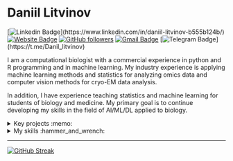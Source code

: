 # Daniil Litvinov


[![Linkedin Badge](https://img.shields.io/badge/-daniillitvinov-blue?style=flat-square&logo=Linkedin&logoColor=white&link=[https://www.linkedin.com/in/tanejasaksham/](https://www.linkedin.com/in/daniil-litvinov/))](https://www.linkedin.com/in/daniil-litvinov-b555b124b/) [![Website Badge](https://img.shields.io/badge/-daniillitvinov-03a57a?style=flat-square&labelColor=&logo=Elastic&link=https://danon6868.github.io/)](https://danon6868.github.io/) [![GitHub followers](https://img.shields.io/github/followers/danon6868?label=Follow&style=social)](https://github.com/danon6868/?tab=follow) [![Gmail Badge](https://img.shields.io/badge/-daniillitvinov997@gmail.com-c14438?style=flat-square&logo=Gmail&logoColor=white&link=mailto:daniillitvinov997@gmail.com)](mailto:daniillitvinov997@gmail.com) [![Telegram Badge](https://img.shields.io/badge/-@Danil_litvinov-blue?style=flat-square&logo=Telegram&logoColor=white&link=[https://www.linkedin.com/in/tanejasaksham/](https://t.me/Danil_litvinov))](https://t.me/Danil_litvinov)

I am a computational biologist with a commercial experience in python and R programming and in machine learning. My industry experience is applying machine learning methods and statistics for analyzing omics data and computer vision methods for cryo-EM data analysis.

In addition, I have experience teaching statistics and machine learning for students of biology and medicine. My primary goal is to continue developing my skills in the field of AI/ML/DL applied to biology.

<details>
<summary>
Key projects :memo:
</summary>

### LoReNNMap

[Application](https://www.bioeng.ru/lorennmap/). [Source](https://github.com/danon6868/CryoEM_Resolution_Estimation)

Developed an algorithm for cryo-EM maps resolution estimation using deep learning.

  * Collected and prepared training data, pairs of electron density maps, and local resolution maps.
  * Developed and trained neural network model to estimate local resolution map based on electron density map using 3D‑UNet model architecture.
  * Based on the trained model, created a CLI tool as well as a web application for cryo‑EM maps resolution estimation using deep learning.
  * **Skills:** Python, Django, PyTorch, Keras, EMAN2, RELION-3, Scikit-learn, Bash.

### Portfolio website

[Application](https://danon6868.github.io/). [Source](https://github.com/danon6868/portfolio-website)

Python Django-based personal portfolio website. All content: personal information, portfolio projects, social media links, etc. can be adjusted in Wagtail admin.

  * Created a Django‑based personal portfolio website.
  * The website uses Wagtail CMS. Wagtail is a Django Content Management System.
  * Code from the attached repository can be used as a starting point for developing a production‑ready Django personal website with deployment to Heroku.
  * **Skills:** Python, Docker, JavaScript, CSS, HTML, Django, Wagtail, SQL.

### Recommender system

[Results](https://github.com/danon6868/recommender-system-api/blob/main/recommender_system/ab_test_results_analysis/ab_test_result_analysis.ipynb). [Source](https://github.com/danon6868/recommender-system-api)

Content-based recommender system API based on the text of the post and user data.

  * Created a content‑based recommendation system based on user data and post texts.
  * Built a web API using FastAPI to predict the most relevant posts for a user.
  * Added an A/B testing system to select the most appropriate recommendation model.
  * **Skills:** Python, Docker, SQL, PyTorch, Scikit-learn, CatBoost, FastAPI, Optuna, NLP, Transformers.

### Developing best practices for single-cell analysis: data integration

[Results](https://docs.google.com/presentation/d/1yZ4Zv2htTKizPDkxDkMDWy77uvzFRmiguy3UsyZDXGk/edit#slide=id.gdd663730a8_0_0). [Source](https://github.com/immunomind/bi2021spring)

The single-cell transcriptomics analysis has multiple steps, but we have focused on data integration — a crucial step when working with clinical data coming from patients.

  * Researched libraries for scRNA‑seq data analysis and batch effect removal.
  * Tested 8 algorithms on different data types and select the most suitable one for each case.
  * Created software for batch effect removal from scRNA‑seq data using the best algorithm for the current case.
  * **Skills:** Python, R, Scikit-learn, Scanpy, BBKNN, MNN, Scanorama, Cell Ranger, Bash.

### Study of the transcriptome during intense exercises in highlands

[Results](https://docs.google.com/presentation/d/1EzHlLa3YpSoFgdo5eapeyzFIxL91gq_KU4ZYvp_kF3k/edit#slide=id.p). [Source](https://github.com/danon6868/sky_runners)

This project aims to study differential genes expression of 19 sportsmen during physical and psychological stress before and after running in extreme highlands conditions.

  * Processed and evaluated the quality of raw reads.
  * Aligned processed reads on the human reference genome and counted gene and isoform expression levels.
  * Identify the list of differential expressed genes and their functional analysis as well as cluster analysis.
  * **Skills:** Python, R, DESeq2, FastQC, Bash, STAR, RSEM, MSigDB, GeneQuery.
  </details>

<details>
<summary>
My skills :hammer_and_wrench:
</summary>
  
### Programming

  * **Python** (Numpy, Pandas, Matplotlib, Seaborn, Sklearn, PyTorch, Keras, FastAPI, Django)
  * **R** (ggplot2, Seurat, DeSeq2, dplyr)
  * **Linux**, Bash, **git**, GitHub, Bitbucket, **Docker**, Kubernetes, Airflow, **Jira**
  * **JavaScript**
  
### Machine Learning Methods
  
  * **Classical Machine Learning** (linear models, tree-based approaches, Catboost, LightGBM, XGBoost, Bayesian methods)
  * **Deep learning** (MLP, CNN, image segmentation, detection, RNN, LSTM, Transformers, AE, VAE, GAN, TabNet)
  * **Model tuning** (Optuna, genetic algorithm, Boruta)
  * **Interpretable machine learning** (SHAP, LIME, Pixel Attribution)

### Statistics

  * **Hypothesis testing**, ANOVA
  * **Survival analysis** (Kaplan-Meier curves, Log rank test, Cox regression)
  * **Casual inference** (Propensity score, Instrumental variables, Regression discontinuity)
  
### Bioinformatics
  
  * **Databases** (NCBI, UniProt, PDB, MsigDB, SILVA)
  * **Command-line tools** (Cellranger, cellSNP, Picard, BLAST, GATK, STAR, SPAdes)
  * **Protein sequence analysis tools** (MAFFT, MUSCLE, HMMER, ESM)
  * **Protein structure analysis tools** (Rosetta, Phenix, Coot, AlphaFold)
  
### Languages
  
  * **Russian** – Native
  * **English** – Full professional proficiency
  * **German** – Elementary proficiency
  
### Life Sciences
  
  * **Biological education**, which helps me to understand specialized biological and medical literature
  * Work experience in **molecular**, **microbiological**, and **biochemical** labs
  
### Soft skills
  
  * **Agile** software development methods
  * Presentation skills
  
</details>

-------

[![GitHub Streak](http://github-readme-streak-stats.herokuapp.com?user=danon6868&theme=dark&background=000000)](https://git.io/streak-stats)
